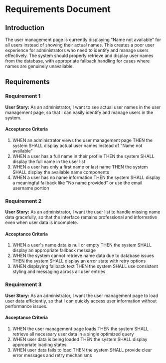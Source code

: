 # Requirements Document

## Introduction

The user management page is currently displaying "Name not available" for all users instead of showing their actual names. This creates a poor user experience for administrators who need to identify and manage users effectively. The system should properly retrieve and display user names from the database, with appropriate fallback handling for cases where names are genuinely unavailable.

## Requirements

### Requirement 1

**User Story:** As an administrator, I want to see actual user names in the user management page, so that I can easily identify and manage users in the system.

#### Acceptance Criteria

1. WHEN an administrator views the user management page THEN the system SHALL display actual user names instead of "Name not available"
2. WHEN a user has a full name in their profile THEN the system SHALL display the full name in the user list
3. WHEN a user has only a first name or last name THEN the system SHALL display the available name components
4. WHEN a user has no name information THEN the system SHALL display a meaningful fallback like "No name provided" or use the email username portion

### Requirement 2

**User Story:** As an administrator, I want the user list to handle missing name data gracefully, so that the interface remains professional and informative even when user data is incomplete.

#### Acceptance Criteria

1. WHEN a user's name data is null or empty THEN the system SHALL display an appropriate fallback message
2. WHEN the system cannot retrieve name data due to database issues THEN the system SHALL display an error state with retry options
3. WHEN displaying fallback text THEN the system SHALL use consistent styling and messaging across all user entries

### Requirement 3

**User Story:** As an administrator, I want the user management page to load user data efficiently, so that I can quickly access user information without performance issues.

#### Acceptance Criteria

1. WHEN the user management page loads THEN the system SHALL retrieve all necessary user data in a single optimized query
2. WHEN user data is being loaded THEN the system SHALL display appropriate loading states
3. WHEN user data fails to load THEN the system SHALL provide clear error messages and retry mechanisms